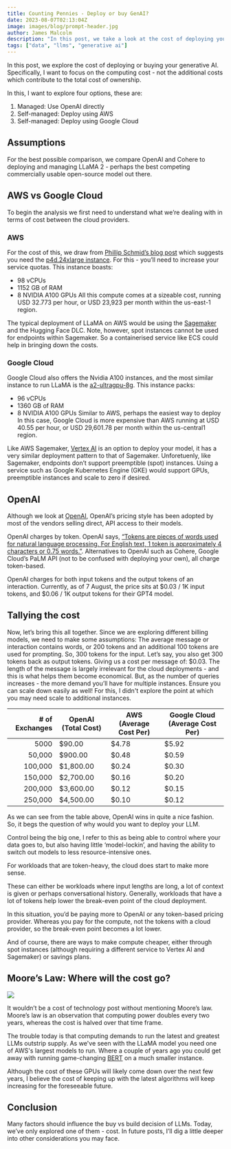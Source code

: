 ```yaml
---
title: Counting Pennies - Deploy or buy GenAI?
date: 2023-08-07T02:13:04Z
image: images/blog/prompt-header.jpg
author: James Malcolm
description: "In this post, we take a look at the cost of deploying your generative AI on AWS and Google cloud, and compare it to that of OpenAI's pricing model"
tags: ["data", "llms", "generative ai"]
---
```


In this post, we explore the cost of deploying or buying your generative AI. Specifically, I want to focus on the computing cost - not the additional costs which contribute to the total cost of ownership.

In this, I want to explore four options, these are:

1. Managed: Use OpenAI directly
2. Self-managed: Deploy using AWS
3. Self-managed: Deploy using Google Cloud

## Assumptions

For the best possible comparison, we compare OpenAI and Cohere to deploying and managing LLaMA 2 - perhaps the best competing commercially usable open-source model out there.

## AWS vs Google Cloud

To begin the analysis we first need to understand what we’re dealing with in terms of cost between the cloud providers.

### AWS

For the cost of this, we draw from [Phillip Schmid’s blog post](https://www.philschmid.de/sagemaker-llama-llm) which suggests you need the [p4d.24xlarge instance](https://aws.amazon.com/ec2/instance-types/p4/). For this - you’ll need to increase your service quotas. This instance boasts:
* 98 vCPUs
* 1152 GB of RAM
* 8 NVIDIA A100 GPUs
All this compute comes at a sizeable cost, running USD 32.773 per hour, or USD 23,923 per month within the us-east-1 region.

The typical deployment of LLaMA on AWS would be using the [Sagemaker](https://aws.amazon.com/sagemaker/) and the Hugging Face DLC. Note, however, spot instances cannot be used for endpoints within Sagemaker. So a containerised service like ECS could help in bringing down the costs.

### Google Cloud

Google Cloud also offers the Nvidia A100 instances, and the most similar instance to run LLaMA is the [a2-ultragpu-8g](https://cloud.google.com/compute/docs/gpus#a100-80gb). This instance packs:

* 96 vCPUs
* 1360 GB of RAM
* 8 NVIDIA A100 GPUs
Similar to AWS, perhaps the easiest way to deploy 
In this case, Google Cloud is more expensive than AWS running at USD 40.55 per hour, or USD 29,601.78 per month within the us-central1 region.

Like AWS Sagemaker, [Vertex AI](https://cloud.google.com/vertex-ai) is an option to deploy your model, it has a very similar deployment pattern to that of Sagemaker. Unforetuenly, like Sagemaker, endpoints don’t support preemptible (spot) instances. Using a service such as Google Kubernetes Engine (GKE) would support GPUs, preemptible instances and scale to zero if desired.

## OpenAI

Although we look at [OpenAI](https://openai.com/), OpenAI’s pricing style has been adopted by most of the vendors selling direct, API access to their models.

OpenAI charges by token. OpenAI says, [“Tokens are pieces of words used for natural language processing. For English text, 1 token is approximately 4 characters or 0.75 words.”](https://openai.com/pricing). Alternatives to OpenAI such as Cohere, Google Cloud’s PaLM API (not to be confused with deploying your own), all charge token-based.

OpenAI charges for both input tokens and the output tokens of an interaction. Currently, as of 7 August, the price sits at $0.03 / 1K input tokens, and $0.06 / 1K output tokens for their GPT4 model.

## Tallying the cost

Now, let’s bring this all together. Since we are exploring different billing models, we need to make some assumptions:
The average message or interaction contains words, or 200 tokens and an additional 100 tokens are used for prompting. So, 300 tokens for the input. Let’s say, you also get 300 tokens back as output tokens. Giving us a cost per message of: $0.03.
The length of the message is largely irrelevant for the cloud deployments - and this is what helps them become economical. But, as the number of queries increases - the more demand you’ll have for multiple instances. Ensure you can scale down easily as well! For this, I didn't explore the point at which you may need scale  to additional instances.

| # of Exchanges | OpenAI (Total Cost) | AWS (Average Cost Per) | Google Cloud (Average Cost Per) |
|---------------:|---------------------|------------------------|---------------------------------|
|       	5000 |          	$90.00 |              	$4.78 |                       	$5.92 |
|     	50,000 |         	$900.00 |              	$0.48 |                       	$0.59 |
|    	100,000 |       	$1,800.00 |              	$0.24 |                       	$0.30 |
|    	150,000 |       	$2,700.00 |              	$0.16 |                       	$0.20 |
|    	200,000 |       	$3,600.00 |              	$0.12 |                       	$0.15 |
|    	250,000 |       	$4,500.00 |              	$0.10 |                       	$0.12 |


As we can see from the table above, OpenAI wins in quite a nice fashion. So, it begs the question of why would you want to deploy your LLM.

Control being the big one, I refer to this as being able to control where your data goes to, but also having little ‘model-lockin’, and having the ability to switch out models to less resource-intensive ones.

For workloads that are token-heavy, the cloud does start to make more sense.

These can either be workloads where input lengths are long, a lot of context is given or perhaps conversational history. Generally, workloads that have a lot of tokens help lower the break-even point of the cloud deployment. 

In this situation, you’d be paying more to OpenAI or any token-based pricing provider. Whereas you pay for the compute, not the tokens with a cloud provider, so the break-even point becomes a lot lower.

And of course, there are ways to make compute cheaper, either through spot instances (although requiring a different service to Vertex AI and Sagemaker) or savings plans.

## Moore’s Law: Where will the cost go?

![](/static/images/moore-law.jpg)

It wouldn’t be a cost of technology post without mentioning Moore’s law. Moore’s law is an observation that computing power doubles every two years, whereas the cost is halved over that time frame.

The trouble today is that computing demands to run the latest and greatest LLMs outstrip supply. As we've seen with the LLaMA model you need one of AWS's largest models to run. Where a couple of years ago you could get away with running game-changing [BERT](https://www.techtarget.com/searchenterpriseai/definition/BERT-language-model) on a much smaller instance.

Although the cost of these GPUs will likely come down over the next few years, I believe the cost of keeping up with the latest algorithms will keep increasing for the foreseeable future.

## Conclusion

Many factors should influence the buy vs build decision of LLMs. Today, we’ve only explored one of them - cost. In future posts, I’ll dig a little deeper into other considerations you may face.